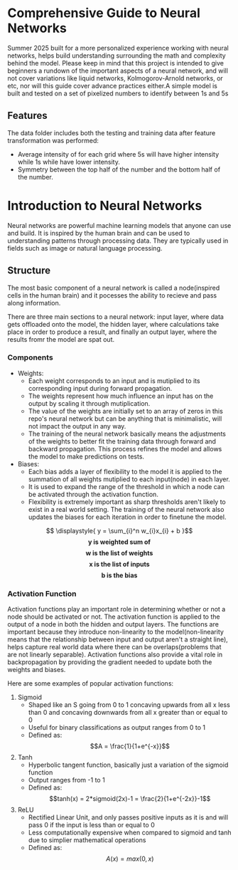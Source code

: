 # Comprehensive Guide to Neural Networks
Summer 2025 built for a more personalized experience working with neural networks, helps build understanding surrounding the math and complexity behind the model. Please keep in mind that this project is intended to give beginners a rundown of the important aspects of a neural network, and will not cover variations like liquid networks, Kolmogorov-Arnold networks, or etc, nor will this guide cover advance practices either.A simple model is built and tested on a set of pixelized numbers to identify between 1s and 5s
## Features
The data folder includes both the testing and training data after feature transformation was performed:
- Average intensity of for each grid where 5s will have higher intensity while 1s while have lower intensity. 
- Symmetry between the top half of the number and the bottom half of the number.
# Introduction to Neural Networks
Neural networks are powerful machine learning models that anyone can use and build. It is inspired by the human brain and can be used to understanding patterns through processing data. They are typically used in fields such as image or natural language processing.
## Structure
The most basic component of a neural network is called a node(inspired cells in the human brain) and it pocesses the ability to recieve and pass along information.

There are three main sections to a neural network: input layer, where data gets offloaded onto the model, the hidden layer, where calculations take place in order to produce a result, and finally an output layer, where the results fromr the model are spat out.

### Components 
- Weights:
    - Each weight corresponds to an input and is mutiplied to its corresponding input during forward propagation.
    - The weights represent how much influence an input has on the output by scaling it through mutiplication.
    - The value of the weights are initially set to an array of zeros in this repo's neural network but can be anything that is minimalistic, will not impact the output in any way.
    - The training of the neural network basically means the adjustments of the weights to better fit the training data through forward and backward propagation. This process refines the model and allows the model to make predictions on tests.
- Biases:
    - Each bias adds a layer of flexibility to the model it is applied to the summation of all weights mutiplied to each input(node) in each layer.
    - It is used to expand the range of the threshold in which a node can be activated through the activation function.
    - Flexibility is extremely important as sharp thresholds aren't likely to exist in a real world setting. The training of the neural network also updates the biases for each iteration in order to finetune the model.

$$ \displaystyle{ y =  \sum_{i}^n w_{i}x_{i} + b }$$
$$ \textbf{ y is weighted sum of}$$
$$ \textbf{ w is the list of weights}$$
$$ \textbf{ x is the list of inputs}$$
$$ \textbf{ b is the bias} $$

### Activation Function
Activation functions play an important role in determining whether or not a node should be activated or not. The activation function is applied to the output of a node in both the hidden and output layers. The functions are important because they introduce non-linearity to the model(non-linearity means that the relationship between input and output aren't a straight line), helps capture real world data where there can be overlaps(problems that are not linearly separable). Activation functions also provide a vital role in backpropagation by providing the gradient needed to update both the weights and biases.

Here are some examples of popular activation functions:
1. Sigmoid
    - Shaped like an S going from 0 to 1 concaving upwards from all x less than 0 and concaving downwards from all x greater than or equal to 0
    - Useful for binary classifications as output ranges from 0 to 1
    - Defined as:
      $$A = \frac{1}{1+e^{-x}}$$
2. Tanh
    - Hyperbolic tangent function, basically just a variation of the sigmoid function
    - Output ranges from -1 to 1
    - Defined as:
      $$tanh(x) = 2*sigmoid(2x)-1 = \frac{2}{1+e^{-2x}}-1$$
3. ReLU
    - Rectified Linear Unit, and only passes positive inputs as it is and will pass 0 if the input is less than or equal to 0
    - Less computationally expensive when compared to sigmoid and tanh due to simplier mathematical operations
    - Defined as:
      $$A(x) = max(0,x)$$


